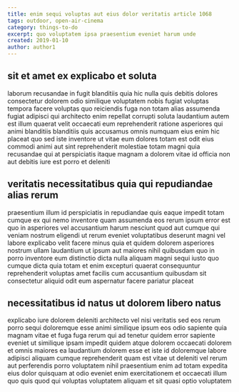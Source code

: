 ```yaml
---
title: enim sequi voluptas aut eius dolor veritatis article 1068
tags: outdoor, open-air-cinema
category: things-to-do
excerpt: quo voluptatem ipsa praesentium eveniet harum unde
created: 2019-01-10
author: author1
---
```


## sit et amet ex explicabo et soluta

laborum recusandae in fugit blanditiis quia hic nulla quis debitis dolores consectetur dolorem odio similique voluptatem nobis fugiat voluptas tempora facere voluptas quo reiciendis fuga non totam alias assumenda fugiat adipisci qui architecto enim repellat corrupti soluta laudantium autem est illum quaerat velit occaecati eum reprehenderit ratione asperiores qui animi blanditiis blanditiis quis accusamus omnis numquam eius enim hic placeat quo sed iste inventore ut vitae eum dolores totam est odit eius commodi animi aut sint reprehenderit molestiae totam magni quia recusandae qui at perspiciatis itaque magnam a dolorem vitae id officia non aut debitis iure est porro et deleniti

## veritatis necessitatibus quia qui repudiandae alias rerum

praesentium illum id perspiciatis in repudiandae quis eaque impedit totam cumque ex qui nemo inventore quam assumenda eos rerum ipsum error est quo in asperiores vel accusantium harum nesciunt quod aut cumque qui veniam nostrum eligendi ut rerum eveniet voluptatibus deserunt magni vel labore explicabo velit facere minus quia et quidem dolorem asperiores nostrum ullam laudantium ut ipsum aut maiores nihil quibusdam quo in porro inventore eum distinctio dicta nulla aliquam magni sequi iusto quo cumque dicta quia totam et enim excepturi quaerat consequuntur reprehenderit voluptas amet facilis cum accusantium quibusdam sit consectetur aliquid odit eum aspernatur facere pariatur placeat

## necessitatibus id natus ut dolorem libero natus

explicabo iure dolorem deleniti architecto vel nisi veritatis sed eos rerum porro sequi doloremque esse animi similique ipsum eos odio sapiente quia magnam vitae et fuga fuga rerum qui ad tenetur quidem error sapiente eveniet ut similique ipsam impedit quidem atque dolorem occaecati dolorem et omnis maiores ea laudantium dolorem esse et iste id doloremque labore adipisci aliquam cumque reprehenderit quam est vitae ut deleniti vel rerum aut perferendis porro voluptatem nihil praesentium enim ad totam expedita eius dolor quisquam at odio eveniet enim exercitationem et occaecati illum quo quis quod qui voluptas voluptatem aliquam et sit quasi optio voluptatem
